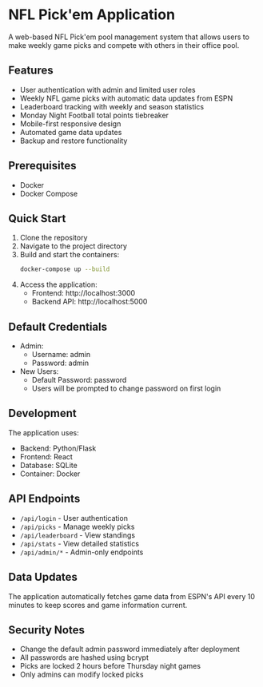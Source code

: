 # NFL Pick'em Application

A web-based NFL Pick'em pool management system that allows users to make weekly game picks and compete with others in their office pool.

## Features

- User authentication with admin and limited user roles
- Weekly NFL game picks with automatic data updates from ESPN
- Leaderboard tracking with weekly and season statistics
- Monday Night Football total points tiebreaker
- Mobile-first responsive design
- Automated game data updates
- Backup and restore functionality

## Prerequisites

- Docker
- Docker Compose

## Quick Start

1. Clone the repository
2. Navigate to the project directory
3. Build and start the containers:
   ```bash
   docker-compose up --build
   ```
4. Access the application:
   - Frontend: http://localhost:3000
   - Backend API: http://localhost:5000

## Default Credentials

- Admin:
  - Username: admin
  - Password: admin
- New Users:
  - Default Password: password
  - Users will be prompted to change password on first login

## Development

The application uses:
- Backend: Python/Flask
- Frontend: React
- Database: SQLite
- Container: Docker

## API Endpoints

- `/api/login` - User authentication
- `/api/picks` - Manage weekly picks
- `/api/leaderboard` - View standings
- `/api/stats` - View detailed statistics
- `/api/admin/*` - Admin-only endpoints

## Data Updates

The application automatically fetches game data from ESPN's API every 10 minutes to keep scores and game information current.

## Security Notes

- Change the default admin password immediately after deployment
- All passwords are hashed using bcrypt
- Picks are locked 2 hours before Thursday night games
- Only admins can modify locked picks
